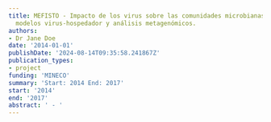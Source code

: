 ```yaml
---
title: MEFISTO - Impacto de los virus sobre las comunidades microbianas marinas utilizando
  modelos virus-hospedador y análisis metagenómicos.
authors:
- Dr Jane Doe
date: '2014-01-01'
publishDate: '2024-08-14T09:35:58.241867Z'
publication_types:
- project
funding: 'MINECO'
summary: 'Start: 2014 End: 2017'
start: '2014'
end: '2017'
abstract: ' - '
---
```

